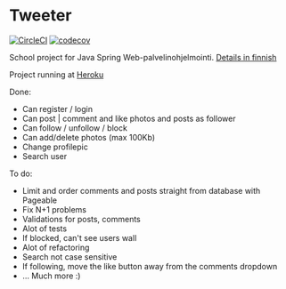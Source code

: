 # Tweeter

[![CircleCI](https://circleci.com/gh/sebazai/tweeter.svg?style=svg)](https://circleci.com/gh/sebazai/tweeter)
[![codecov](https://codecov.io/gh/sebazai/tweeter/branch/master/graph/badge.svg)](https://codecov.io/gh/sebazai/tweeter)

School project for Java Spring Web-palvelinohjelmointi.
[Details in finnish](https://web-palvelinohjelmointi-s19.mooc.fi/projekti)

Project running at [Heroku](https://serene-cove-90561.herokuapp.com/)

Done:
- Can register / login
- Can post | comment and like photos and posts as follower
- Can follow / unfollow / block
- Can add/delete photos (max 100Kb)
- Change profilepic
- Search user

To do:
- Limit and order comments and posts straight from database with Pageable
- Fix N+1 problems
- Validations for posts, comments
- Alot of tests
- If blocked, can't see users wall
- Alot of refactoring
- Search not case sensitive
- If following, move the like button away from the comments dropdown
- ... Much more :)
